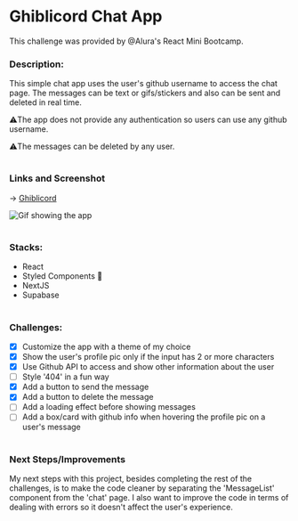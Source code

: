 # Ghiblicord Chat App
This challenge was provided by @Alura's React Mini Bootcamp.

### Description:
This simple chat app uses the user's github username to access the chat page. The messages can be text or gifs/stickers and also can be sent and deleted in real time. 

⚠️The app does not provide any authentication so users can use any github username.

⚠️The messages can be deleted by any user.
#
### Links and Screenshot
-> [Ghiblicord](https://aluracord-react-amber.vercel.app/)

![Gif showing the app](https://github.com/BeaReis/aluracord-react/blob/main/public/ghinlicord.gif)
#
### Stacks:
- React
- Styled Components 💅
- NextJS
- Supabase
#
### Challenges:
- [x] Customize the app with a theme of my choice
- [x] Show the user's profile pic only if the input has 2 or more  characters
- [x] Use Github API to access and show other information about the user
- [ ] Style '404' in a fun way
- [x] Add a button to send the message
- [x] Add a button to delete the message
- [ ] Add a loading effect before showing messages
- [ ] Add a box/card with github info when hovering the profile pic on a user's message
#
### Next Steps/Improvements
My next steps with this project, besides completing the rest of the challenges, is to make the code cleaner by separating the 'MessageList' component from the 'chat' page. I also want to improve the code in terms of dealing with errors so it doesn't affect the user's experience.
